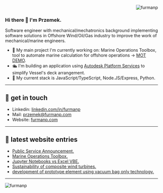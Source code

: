 <p align="right"> <img src="https://komarev.com/ghpvc/?username=furmanp&label=Profile%20views&color=0e75b6&style=flat" alt="furmanp" /> </p>

### Hi there 👋 I'm Przemek.
Software engineer with mechanical/mechatronics background implementing software solutions in Offshore Wind/Oil/Gas industry to improve the work of mechanical/marine engineers.

- 🔭 My main project I'm currently working on: Marine Operations Toolbox, tool to automate marine calculation for offshore operations -> [MOT DEMO](https://twd.nl/marine-operations-toolbox/).
- 🛳 I'm building an application using [Autodesk Platform Services](https://aps.autodesk.com/) to simplify Vessel's deck arrangement.
- 🌱 My current stack is JavaScript/TypeScript, Node.JS/Express, Python.

--- 

## 🌌 get in touch 

- Linkedin: [linkedin.com/in/furmanp](linkedin.com/in/furmanp/) 
- Mail: [przemek@furmanp.com](przemek@furmanp.com)
- Website: [furmanp.com](https://www.furmanp.com)
  
--- 

## 📕 latest website entries 

<!-- BLOG-POST-LIST:START -->
- [Public Service Announcement.](https://furmanp.com//public-service-announcement/)
- [Marine Operations Toolbox.](https://furmanp.com//marine-operations-toolbox/)
- [Jupyter Notebooks vs Excel VBE.](https://furmanp.com//jupyter-notebooks/)
- [Sustainability of composite wind turbines.](https://furmanp.com//recyclability-of-turbine-blades/)
- [development of prototype element using vacuum bag only technology.](https://furmanp.com//vbo-technology/)
<!-- BLOG-POST-LIST:END -->

--- 

<p><img align="left" src="https://github-readme-stats.vercel.app/api/top-langs?username=furmanp&show_icons=true&locale=en&layout=compact" alt="furmanp" /></p>
